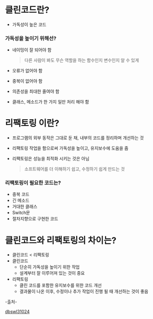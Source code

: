 # 클린코드란?

- 가독성이 높은 코드



### 가독성을 높이기 위해선?

- 네이밍이 잘 되어야 함

  > 다른 사람이 봐도 무슨 역할을 하는 함수인지 변수인지 알 수 있게

- 오류가 없어야 함
- 중복이 없어야 함
- 의존성을 최대한 줄여야 함
- 클래스, 메소드가 한 가지 일만 처리 해야 함



# 리팩토링 이란?

- 프로그램의 외부 동작은 그대로 둔 채, 내부의 코드를 정리하며 개선하는 것

- 리팩토링 작업을 함으로써 가독성을 높이고, 유지보수에 도움을 줌

- 리팩토링은 성능을 최적화 시키는 것은 아님

  > 소프트웨어를 더 이해하기 쉽고, 수정하기 쉽게 만드는 것
  
  

### 리팩토링이 필요한 코드는?

- 중복 코드
- 긴 메소드
- 거대한 클래스
- Switch문
- 절차지향으로 구현한 코드



# 클린코드와 리팩토링의 차이는?

- 클린코드 < 리팩토링
- 클린코드
  - 단순히 가독성을 높이기 위한 작업
  - 설계부터 잘 이루어져 있는 것이 중요
- 리팩토링
  - 클린 코드를 포함한 유지보수를 위한 코드 개선
  - 결과물이 나온 이후, 수정이나 추가 작업이 진행 될 때 개선하는 것이 좋음



-출처-

[dbswl31024](https://velog.io/@dbswl31024/)